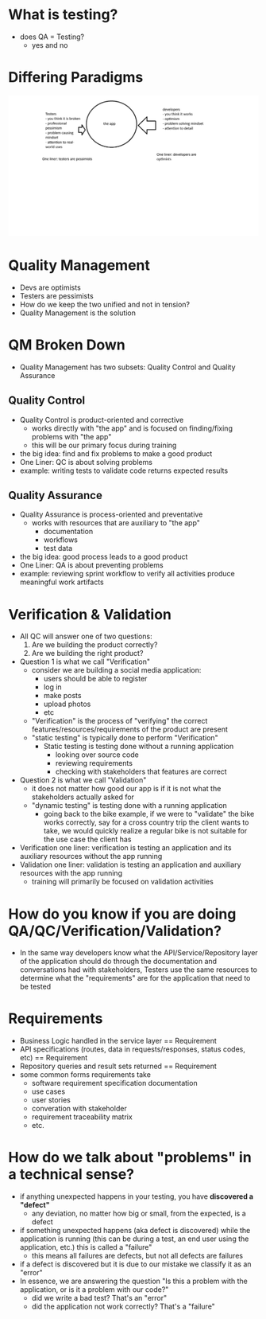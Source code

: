 # What is testing?
- does QA = Testing?
    - yes and no

# Differing Paradigms
![developer and tester paradigms](dev-test-paradigms.png)

# Quality Management
- Devs are optimists
- Testers are pessimists
- How do we keep the two unified and not in tension?
- Quality Management is the solution

# QM Broken Down
- Quality Management has two subsets: Quality Control and Quality Assurance

## Quality Control
- Quality Control is product-oriented and corrective
    - works directly with "the app" and is focused on finding/fixing problems with "the app"
    - this will be our primary focus during training 
- the big idea: find and fix problems to make a good product
- One Liner: QC is about solving problems
- example: writing tests to validate code returns expected results

## Quality Assurance
- Quality Assurance is process-oriented and preventative
    - works with resources that are auxiliary to "the app"
        - documentation
        - workflows
        - test data
- the big idea: good process leads to a good product
- One Liner: QA is about preventing problems
- example: reviewing sprint workflow to verify all activities produce meaningful work artifacts

# Verification & Validation
- All QC will answer one of two questions:
    1. Are we building the product correctly?
    2. Are we building the right product?
- Question 1 is what we call "Verification"
    - consider we are building a social media application:
        - users should be able to register
        - log in
        - make posts
        - upload photos
        - etc
    - "Verification" is the process of "verifying" the correct features/resources/requirements of the product are present
    - "static testing" is typically done to perform "Verification"
        - Static testing is testing done without a running application
            - looking over source code
            - reviewing requirements
            - checking with stakeholders that features are correct
- Question 2 is what we call "Validation"
    - it does not matter how good our app is if it is not what the stakeholders actually asked for
    - "dynamic testing" is testing done with a running application
        - going back to the bike example, if we were to "validate" the bike works correctly, say for a cross country trip the client wants to take, we would quickly realize a regular bike is not suitable for the use case the client has
- Verification one liner: verification is testing an application and its auxiliary resources without the app running
- Validation one liner: validation is testing an application and auxiliary resources with the app running
    - training will primarily be focused on validation activities

# How do you know if you are doing QA/QC/Verification/Validation?
- In the same way developers know what the API/Service/Repository layer of the application should do through the documentation and conversations had with stakeholders, Testers use the same resources to determine what the "requirements" are for the application that need to be tested

# Requirements
- Business Logic handled in the service layer == Requirement
- API specifications (routes, data in requests/responses, status codes, etc) == Requirement
- Repository queries and result sets returned == Requirement
- some common forms requirements take
    - software requirement specification documentation
    - use cases
    - user stories
    - converation with stakeholder
    - requirement traceability matrix
    - etc.

# How do we talk about "problems" in a technical sense?
- if anything unexpected happens in your testing, you have **discovered a "defect"**
    - any deviation, no matter how big or small, from the expected, is a defect
- if something unexpected happens (aka defect is discovered) while the application is running (this can be during a test, an end user using the application, etc.) this is called a "failure"
    - this means all failures are defects, but not all defects are failures
- if a defect is discovered but it is due to our mistake we classify it as an "error"
- In essence, we are answering the question "Is this a problem with the application, or is it a problem with our code?"
    - did we write a bad test? That's an "error"
    - did the application not work correctly? That's a "failure"